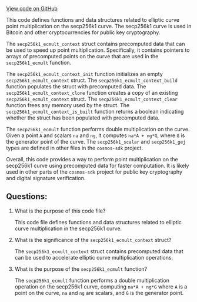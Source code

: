 [View code on GitHub](https://github.com/cosmos/cosmos-sdk.git/crypto/keys/secp256k1/internal/secp256k1/libsecp256k1/src/ecmult.h)

This code defines functions and data structures related to elliptic curve point multiplication on the secp256k1 curve. The secp256k1 curve is used in Bitcoin and other cryptocurrencies for public key cryptography. 

The `secp256k1_ecmult_context` struct contains precomputed data that can be used to speed up point multiplication. Specifically, it contains pointers to arrays of precomputed points on the curve that are used in the `secp256k1_ecmult` function. 

The `secp256k1_ecmult_context_init` function initializes an empty `secp256k1_ecmult_context` struct. The `secp256k1_ecmult_context_build` function populates the struct with precomputed data. The `secp256k1_ecmult_context_clone` function creates a copy of an existing `secp256k1_ecmult_context` struct. The `secp256k1_ecmult_context_clear` function frees any memory used by the struct. The `secp256k1_ecmult_context_is_built` function returns a boolean indicating whether the struct has been populated with precomputed data. 

The `secp256k1_ecmult` function performs double multiplication on the curve. Given a point `A` and scalars `na` and `ng`, it computes `na*A + ng*G`, where `G` is the generator point of the curve. The `secp256k1_scalar` and `secp256k1_gej` types are defined in other files in the `cosmos-sdk` project. 

Overall, this code provides a way to perform point multiplication on the secp256k1 curve using precomputed data for faster computation. It is likely used in other parts of the `cosmos-sdk` project for public key cryptography and digital signature verification.
## Questions: 
 1. What is the purpose of this code file?
    
    This code file defines functions and data structures related to elliptic curve multiplication in the secp256k1 curve.

2. What is the significance of the `secp256k1_ecmult_context` struct?

    The `secp256k1_ecmult_context` struct contains precomputed data that can be used to accelerate elliptic curve multiplication operations.

3. What is the purpose of the `secp256k1_ecmult` function?

    The `secp256k1_ecmult` function performs a double multiplication operation on the secp256k1 curve, computing `na*A + ng*G` where `A` is a point on the curve, `na` and `ng` are scalars, and `G` is the generator point.